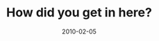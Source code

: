 ---
layout: base.njk
title : 'How did you get in here?' 
view_title : 'How did you get in here?' 
year : '2010' 
date : '2010-02-05' 
img_file : '/drawing/howdidyougetinhere.png' 
html_file : 'howdidyougetinhere' 
next_html : 'andthenisawthebirds.html' 
year_order : '18' 
permalink : "title/{{html_file}}.html"
---